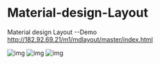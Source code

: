 Material-design-Layout
======================

Material design Layout
--Demo http://182.92.69.21/m1/mdlayout/master/index.html

![img](http://182.92.69.21/images/mdlayout/master/layout1.jpg)
![img](http://182.92.69.21/images/mdlayout/master/layout2.jpg)
![img](http://182.92.69.21/images/mdlayout/master/layout3.jpg)

